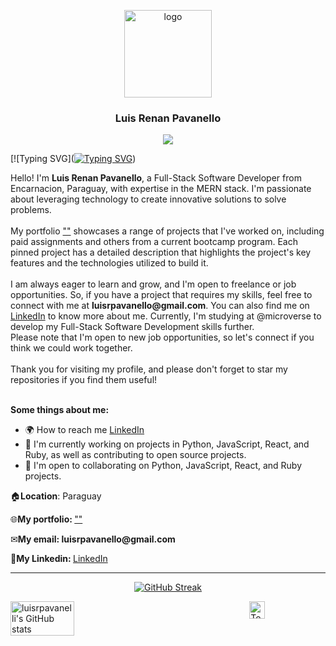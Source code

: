 <a name="readme-top"></a>

<div align="center">
  <img src="" alt="logo" width="140"  height="auto" />
  <br/>
  <h3><b>Luis Renan Pavanello</b></h3>
  <a href="https://www.github.com/luisrpavanelli" target="_blank" rel="noreferrer"><img
src="https://img.shields.io/github/followers/luisrpavanelli?logo=github&style=for-the-badge&color=0891b2&labelColor=1c1917" /></a>
</div>

[![Typing SVG](<a href="https://git.io/typing-svg"><img src="https://readme-typing-svg.herokuapp.com?font=Fira+Code&pause=1000&color=00FF00&width=435&lines=I+can+do+all+this+through+him+who+gives+me+strength;God+is+our+refuge+and+strength%2C+an+ever-present+help+in+trouble;If+I+speak+in+the+tongues+of+men+or+of+angels%2C+but+do+not+have+love%2C+I+am+only+a+resounding+gong+or+a+clanging+cymbal;For+God+so+loved+the+world+that+he+gave+his+one+and+only+Son%2C+that+whoever+believes+in+him+shall+not+perish+but+have+eternal+life;I+have+told+you+these+things%2C+so+that+in+me+you+may+have+peace.+In+this+world+you+will+have+trouble.+But+take+heart!+I+have+overcome+the+world;And+we+know+that+in+all+things+God+works+for+the+good+of+those+who+love+him%2C+who+have+been+called+according+to+his+purpose;Honor+your+father+and+your+mother%2C+so+that+you+may+live+long+in+the+land+the+Lord+your+God+is+giving+you;But+the+fruit+of+the+Spirit+is+love%2C+joy%2C+peace%2C+forbearance%2C+kindness%2C+goodness%2C+faithfulness%2C+gentleness+and+self-control.+Against+such+things+there+is+no+law;Therefore+do+not+worry+about+tomorrow%2C+for+tomorrow+will+worry+about+itself.+Each+day+has+enough+trouble+of+its+own;Come+to+me%2C+all+you+who+are+weary+and+burdened%2C+and+I+will+give+you+rest" alt="Typing SVG" /></a>)


<div>Hello! I'm <b>Luis Renan Pavanello</b>, a Full-Stack Software Developer from Encarnacion, Paraguay, with expertise in the MERN stack. I'm passionate about leveraging technology to create innovative solutions to solve problems.</div><br>
<div>My portfolio <a href="">""</a> showcases a range of projects that I've worked on, including paid assignments and others from a current bootcamp program. Each pinned project has a detailed description that highlights the project's key features and the technologies utilized to build it.</div><br>
I am always eager to learn and grow, and I'm open to freelance or job opportunities. So, if you have a project that requires my skills, feel free to connect with me at <b>luisrpavanello@gmail.com</b>. You can also find me on <a href="https://www.linkedin.com/in/luisrpavanello">LinkedIn</a> to know more about me. Currently, I'm studying at @microverse to develop my Full-Stack Software Development skills further.</div><br>

<div>Please note that I'm open to new job opportunities, so let's connect if you think we could work together.</div><br>
<div>Thank you for visiting my profile, and please don't forget to star my repositories if you find them useful!</div><br>

<b>Some things about me:</b>
* 🌍 How to reach me [LinkedIn](https://www.linkedin.com/in/luisrpavanello/)
* 🧠 I'm currently working on projects in Python, JavaScript, React, and Ruby, as well as contributing to open source projects.
* 🤝 I'm open to collaborating on Python, JavaScript, React, and Ruby projects.




<p>🏠<b>Location</b>: Paraguay </p>
<p>🌐<b>My portfolio: </b><a href="">""</a></p>
<p>✉<b>My email: </b><b>luisrpavanello@gmail.com</b></p>
<p>💬<b>My Linkedin: </b><a href="https://www.linkedin.com/in/luisrpavanello">LinkedIn</a></p>

<hr>
<p align="center">
  <a href="https://git.io/streak-stats">
    <img src="https://streak-stats.demolab.com?user=luisrpavanelli&date_format=M%20j%5B%2C%20Y%5D" alt="GitHub Streak">
  </a>
</p>

<div style="display:flex; justify-content:space-between">
  <img src="https://github-readme-stats.vercel.app/api?username=luisrpavanelli&show_icons=true&theme=transparent" alt="luisrpavanelli's GitHub stats" title="luisrpavanelli's GitHub stats" width="45%">
  <a href="https://github.com/luisrpavanelli">
    <img src="https://github-readme-stats.vercel.app/api/top-langs/?username=luisrpavanelli&langs_count=10&title_color=0891b2&text_color=000000&icon_color=0891b2&bg_color=00000000&hide_border=true&locale=en&custom_title=Top%20%Languages&hide=html" alt="Top Languages" width="45%">
  </a>
</div>